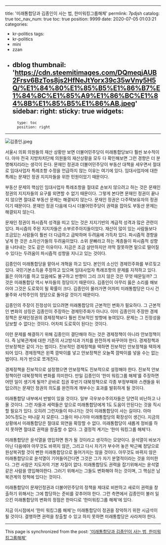 
---
title: '미래통합당과 김종인이 사는 법, 한미워킹그룹해체'
permlink: 7pdjsh
catalog: true
toc_nav_num: true
toc: true
position: 9999
date: 2020-07-05 01:03:21
categories:
- kr-politics
tags:
- kr-politics
- mini
- zzan
- dblog
thumbnail: 'https://cdn.steemitimages.com/DQmeqjAUB2Frsv6BzTos8js2HfNeJtYorx39c35wVny5H5Q/%E1%84%80%E1%85%B5%E1%86%B7%E1%84%8C%E1%85%A9%E1%86%BC%E1%84%8B%E1%85%B5%E1%86%AB.jpeg'
sidebar:
    right:
        sticky: true
widgets:
    -
        type: toc
        position: right
---


![김종인.jpeg](https://cdn.steemitimages.com/DQmeqjAUB2Frsv6BzTos8js2HfNeJtYorx39c35wVny5H5Q/%E1%84%80%E1%85%B5%E1%86%B7%E1%84%8C%E1%85%A9%E1%86%BC%E1%84%8B%E1%85%B5%E1%86%AB.jpeg)

서울시 의회 의원들의 재산 상황만 보면 더불어민주당이 미래통합당보다 훨씬 보수적이다. 아마 전국 지방차치단체 의원들의 재산상황을 모두 다 확인해보면 그런 경향은 더 분명해지리라는 생각이 든다. 문재인 정권과 더불어민주당이 부동산 대책을 세우면서 절대로 임대사업자 특례조항 수정을 언급하지 않는 이유는 여기에 있다. 임대사업자에 대한 특례는 문재인 정권 지지자들을 위한 민원이었기 때문이다.

부동산 문제의 핵심인 임대사업자 특례조항을 절대로 손보지 않으려고 하는 것은 문재인 정권의 지지자들의 요구를 외면할 수 없기 때문이다. 그렇게 본다면 문재인 정권이 끝나지 않으면 절대로 부동산 문제는 해결되지 않는다. 문재인 정권은 다주택보유자의 정권이기 때문이다. 문재인 정권 다음에 다시 더불어민주당이 권력을 잡아도 부동산 문제는 해결되지 않는다.

문재인 정권이 파시즘적 성격을 띠고 있는 것은 지지기반의 계급적 성격과 많은 관련이 있다. 파시즘의 주된 지지자들은 소부르주아지들이었다. 재산이 많이 있는 사람들보다 조금있는 사람들이 훨씬 더 다급하고 급박하며 두려움에 가득차 있다. 파시즘적 경향을 낳게 한 것은 소자산가들의 두려움이었다. 소위 문빠라고 하는 계층들이 파시즘적 성향을 나타내는 것도 같은 이유이다. 지금은 조금 살만하지만 까딱 잘못하면 밑으로 떨어질 수 있다는 두려움이 파시즘적 성향을 지니고 있는 것이다.

김종인이 미래통합당을 맡아서 개혁을 하고 있다. 본인의 소신인 경제민주화를 부르짖고 있다. 국민기본소득을 주장하고 있으며 임대사업자 특례조항의 문제를 지적하고 있다. 옳은 이야기를 하고 있음에도 불구하고 반향이 그리 크지 않은 것은 무엇 때문일까? 그것은 미래통합당 역시 부자들의 정당이기 때문이다. 김종인이 아무리 옳은 소리를 해보아야 그것은 도로묵이 될 확률이 크다. 김종인이 물러가면 어차피 미래통합당은 다시 건물주와 사학주인의 정당으로 돌아갈 것이기 때문이다.

김종인의 주장이 진정성이 있으려면 미래통합당의 근본적인 변화가 필요하다. 그 근본적인 변화의 상징은 김종인이 주장하는 경제민주화가 아니다. 이미 김종인이 주장한 경제정책은 문재인정권의 경제정책보다 훨씬 진보적인 방향에 놓여있다. 문제는 그 진정성을 담보할 수 없다는 것이다. 어차피 도로묵이 된다는 것이다.

이런 문제를 해결하기 위해 김종인이 결단해야 하는 것은 경제정책이 아니라 안보정책이다. 즉 남북관계에 대한 기존의 사고방식과 가치를 완전하게 바꾸어야 한다. 경제정책과 안보정책은 같이 가는 법이다. 진보적인 경제정책을 택하면 진보적인 안보정책을 택하게 되어 있다. 경제정책은 왼쪽 깜박이를 넣고 안보정책은 오늘쪽 깜박이를 넣을 수는 없는 법이다. 차가 반으로 쪼개진다.

경제정책을 진보적으로 설정했으면 안보정책도 진보적으로 설정해야 한다. 진보적 안보정책이란 대북정책의 변화를 의미한다. 만일 김종인이 ‘한미 워킹그룹 해체’를 주장하면 어떤 일이 생기게 될까? 곧바로 집권 후반기 대북정책으로 각종 부정부패와 스캔들을 뒤덥으려는 문재인 정권의 의도를 완전하게 깨부수는 효과를 발휘하게 될 것이다.

미래통합당 내부에서 반발이 있을 것이다. 일부 극우보수주의자들은 당연히 비난하고 나올 것이다. 그런 자들과 세력들은 앞으로 미래통합당에게 1도 도움이 안된다는 것을 직시할 필요가 있다. 오히려 그런자들이 떠나가는 것이 미래통합당이 사는 길이다. 아마 30%정도는 떠나갈 지 모른다. 그들이 떠나가야 미래통합당의 확장성이 생긴다. 지금의 상황에서 미래통합당은 절대로 외연을 확장할 수 없다. 미래통합당이 새롭게 정비를 하지 못하면 절대로 권력을 창출할 수 없다. 그 결정적 계기는 ‘한미 워킹그룹 해체’다.

미래통합당은 윤석열을 영입하면 뭔가 될 것이라고 생각하는 모양이다. 윤석열이 바보가 아닌 다음에야 아무것도 바뀌지 않은, 그리고 다시 자기가 부수어 놓은 박근혜 정당으로 원상복귀할 것이 뻔한 미래통합당으로 들어가지는 않을 것이다. 아무것도 바뀌지 않은 미래통합당으로 윤석열이 기어들어간다면 그것은 그가 자기 분열적이라는 것을 의미한다. 그런 사람은 지도자의 기본 자질이 없다. 미래통합당도 권력을 잡기위해서는 윤석열 같은 사람을 영입해야한다. 그러기 위해서는 그들도 변화해야 하는 것이며, 그 핵심은 남북관계의 정책에 있다는 것이다.

미래통합당이 문재인정권과 더불어민주당의 정책을 제대로 비판하고 새로이 권력을 창출하기 위해서는 그에 합당하는 준비를 갖추어야 한다. 그런 측면에서 김종인이 불러 일으킨 미래통합당의 변화의 정점은 한마디로 ‘한미워킹그룹 해체’에 있다.

지금 이시점에서 ‘한미 워킹그룹 해체’는 미래통합당이 정권을 장악하기 위한 시금석이 될 것이다. 결행하면 권력을 창출할 수 있고 하지 못하면 미래통합당은 사라져야 한다.

- - -

This page is synchronized from the post: ['미래통합당과 김종인이 사는 법, 한미워킹그룹해체'](https://steemit.com/@oldstone/7pdjsh)
